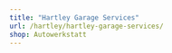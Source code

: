 ```yaml
---
title: "Hartley Garage Services"
url: /hartley/hartley-garage-services/
shop: Autowerkstatt
---
```

